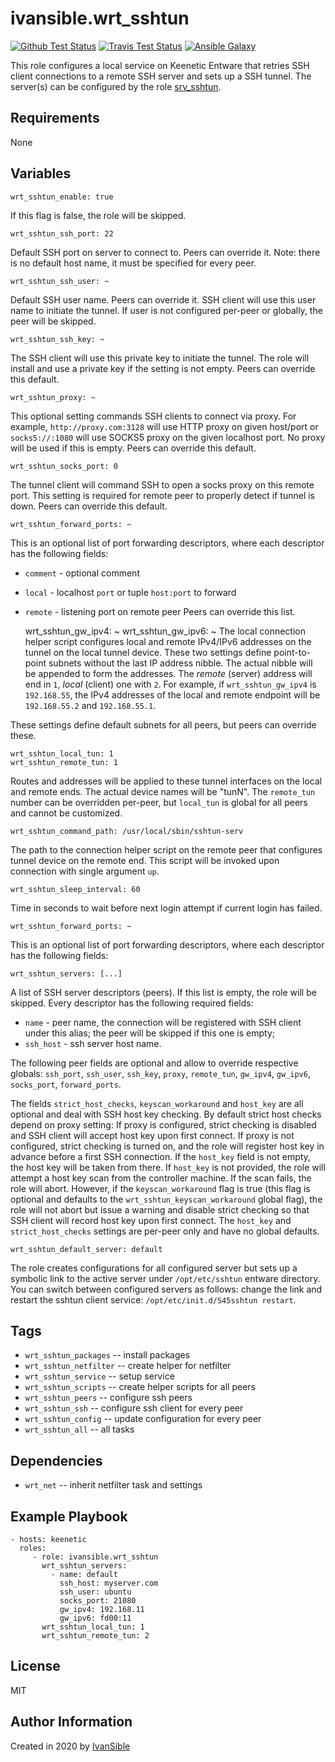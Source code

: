 # ivansible.wrt_sshtun

[![Github Test Status](https://github.com/ivansible/wrt-sshtun/workflows/Molecule%20test/badge.svg?branch=master)](https://github.com/ivansible/wrt-sshtun/actions)
[![Travis Test Status](https://travis-ci.org/ivansible/wrt-sshtun.svg?branch=master)](https://travis-ci.org/ivansible/wrt-sshtun)
[![Ansible Galaxy](https://img.shields.io/badge/galaxy-ivansible.wrt__sshtun-68a.svg?style=flat)](https://galaxy.ansible.com/ivansible/wrt_sshtun/)

This role configures a local service on Keenetic Entware that retries
SSH client connections to a remote SSH server and sets up a SSH tunnel.
The server(s) can be configured by the role
[srv_sshtun](https://github.com/ivandeex/ivantory/tree/master/roles/srv_sshtun#readme).


## Requirements

None


## Variables

    wrt_sshtun_enable: true
If this flag is false, the role will be skipped.

    wrt_sshtun_ssh_port: 22
Default SSH port on server to connect to. Peers can override it.
Note: there is no default host name, it must be specified for every peer.

    wrt_sshtun_ssh_user: ~
Default SSH user name. Peers can override it.
SSH client will use this user name to initiate the tunnel.
If user is not configured per-peer or globally, the peer will be skipped.

    wrt_sshtun_ssh_key: ~
The SSH client will use this private key to initiate the tunnel.
The role will install and use a private key if the setting is not empty.
Peers can override this default.

    wrt_sshtun_proxy: ~
This optional setting commands SSH clients to connect via proxy.
For example, `http://proxy.com:3128` will use HTTP proxy on given host/port
or `socks5://:1080` will use SOCKS5 proxy on the given localhost port.
No proxy will be used if this is empty.
Peers can override this default.

    wrt_sshtun_socks_port: 0
The tunnel client will command SSH to open a socks proxy on this remote port.
This setting is required for remote peer to properly detect if tunnel is down.
Peers can override this default.

    wrt_sshtun_forward_ports: ~
This is an optional list of port forwarding descriptors,
where each descriptor has the following fields:
  - `comment` - optional comment
  - `local`   - localhost `port` or tuple `host:port` to forward
  - `remote`  - listening port on remote peer
Peers can override this list.

    wrt_sshtun_gw_ipv4: ~
    wrt_sshtun_gw_ipv6: ~
The local connection helper script configures local and remote IPv4/IPv6
addresses on the tunnel on the local tunnel device. These two settings
define point-to-point subnets without the last IP address nibble.
The actual nibble will be appended to form the addresses.
The _remote_ (server) address will end in `1`, _local_ (client) one with `2`.
For example, if `wrt_sshtun_gw_ipv4` is `192.168.55`, the IPv4 addresses
of the local and remote endpoint will be `192.168.55.2` and `192.168.55.1`.

These settings define default subnets for all peers, but peers can override these.

    wrt_sshtun_local_tun: 1
    wrt_sshtun_remote_tun: 1
Routes and addresses will be applied to these tunnel interfaces on
the local and remote ends. The actual device names will be "tunN".
The `remote_tun` number can be overridden per-peer,
but `local_tun` is global for all peers and cannot be customized.

    wrt_sshtun_command_path: /usr/local/sbin/sshtun-serv
The path to the connection helper script on the remote peer that configures
tunnel device on the remote end. This script will be invoked upon connection
with single argument `up`.

    wrt_sshtun_sleep_interval: 60
Time in seconds to wait before next login attempt if current login has failed.

    wrt_sshtun_forward_ports: ~
This is an optional list of port forwarding descriptors,
where each descriptor has the following fields:

    wrt_sshtun_servers: [...]
A list of SSH server descriptors (peers).
If this list is empty, the role will be skipped.
Every descriptor has the following required fields:
  - `name` - peer name, the connection will be registered with SSH client
             under this alias; the peer will be skipped if this one is empty;
  - `ssh_host` - ssh server host name.

The following peer fields are optional and allow to override respective globals:
`ssh_port`, `ssh_user`, `ssh_key`, `proxy`, `remote_tun`, `gw_ipv4`, `gw_ipv6`,
`socks_port`, `forward_ports`.

The fields `strict_host_checks`, `keyscan_workaround` and `host_key` are
all optional and deal with SSH host key checking. By default strict host
checks depend on proxy setting: If proxy is configured, strict checking is
disabled and SSH client will accept host key upon first connect.
If proxy is not configured, strict checking is turned on, and the role
will register host key in advance before a first SSH connection.
If the `host_key` field is not empty, the host key will be taken from there.
If `host_key` is not provided, the role will attempt a host key scan from the
controller machine. If the scan fails, the role will abort. However, if the
`keyscan_workaround` flag is true (this flag is optional and defaults to the
`wrt_sshtun_keyscan_workaround` global flag), the role will not abort but
issue a warning and disable strict checking so that SSH client will record
host key upon first connect. The `host_key` and `strict_host_checks` settings
are per-peer only and have no global defaults.

    wrt_sshtun_default_server: default
The role creates configurations for all configured server but sets up
a symbolic link to the active server under `/opt/etc/sshtun` entware directory.
You can switch between configured servers as follows: change the link and
restart the sshtun client service: `/opt/etc/init.d/S45sshtun restart`.


## Tags

- `wrt_sshtun_packages` -- install packages
- `wrt_sshtun_netfilter` -- create helper for netfilter
- `wrt_sshtun_service` -- setup service
- `wrt_sshtun_scripts` -- create helper scripts for all peers
- `wrt_sshtun_peers` -- configure ssh peers
- `wrt_sshtun_ssh` -- configure ssh client for every peer
- `wrt_sshtun_config` -- update configuration for every peer
- `wrt_sshtun_all` -- all tasks


## Dependencies

- `wrt_net` -- inherit netfilter task and settings


## Example Playbook

    - hosts: keenetic
      roles:
         - role: ivansible.wrt_sshtun
           wrt_sshtun_servers:
             - name: default
               ssh_host: myserver.com
               ssh_user: ubuntu
               socks_port: 21080
               gw_ipv4: 192.168.11
               gw_ipv6: fd00:11
           wrt_sshtun_local_tun: 1
           wrt_sshtun_remote_tun: 2


## License

MIT


## Author Information

Created in 2020 by [IvanSible](https://github.com/ivansible)
